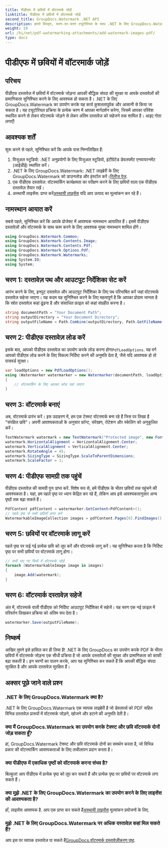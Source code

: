 ```yaml
---
title: पीडीएफ में छवियों में वॉटरमार्क जोड़ें
linktitle: पीडीएफ में छवियों में वॉटरमार्क जोड़ें
second_title: GroupDocs.Watermark .NET API
description: हमारे विस्तृत, चरण-दर-चरण ट्यूटोरियल के साथ .NET के लिए GroupDocs.Watermark का उपयोग करके PDF दस्तावेज़ों में छवियों में वॉटरमार्क जोड़ना सीखें। अपनी पीडीएफ़ को आसानी से सुरक्षित करें।
weight: 19
url: /hi/net/pdf-watermarking-attachments/add-watermark-images-pdf/
type: docs
---
```

# पीडीएफ में छवियों में वॉटरमार्क जोड़ें

## परिचय
पीडीएफ दस्तावेज़ में छवियों में वॉटरमार्क जोड़ना आपकी बौद्धिक संपदा की सुरक्षा या आपके दस्तावेज़ों की प्रामाणिकता सुनिश्चित करने के लिए आवश्यक हो सकता है। .NET के लिए GroupDocs.Watermark का उपयोग करके यह कार्य कुशलतापूर्वक और आसानी से किया जा सकता है। यह ट्यूटोरियल प्रक्रिया के प्रत्येक चरण में आपका मार्गदर्शन करेगा, जिसमें आपका परिवेश स्थापित करने से लेकर वॉटरमार्क जोड़ने से लेकर अंतिम दस्तावेज़ को सहेजने तक शामिल है। आइए गोता लगाएँ!
## आवश्यक शर्तें
शुरू करने से पहले, सुनिश्चित करें कि आपके पास निम्नलिखित हैं:
1. विजुअल स्टूडियो: .NET अनुप्रयोगों के लिए विजुअल स्टूडियो, इंटीग्रेटेड डेवलपमेंट एनवायरनमेंट (आईडीई) स्थापित करें।
2.  .NET के लिए GroupDocs.Watermark: .NET लाइब्रेरी के लिए GroupDocs.Watermark को डाउनलोड और इंस्टॉल करें।[रिलीज पेज](https://releases.groupdocs.com/Watermark/net/).
3. एक पीडीएफ दस्तावेज़: वॉटरमार्किंग कार्यक्षमता का परीक्षण करने के लिए छवियों वाला एक पीडीएफ दस्तावेज़ तैयार रखें।
4.  अस्थायी लाइसेंस: प्राप्त करें[अस्थायी लाइसेंस](https://purchase.groupdocs.com/temporary-license/) यदि आप उत्पाद का मूल्यांकन कर रहे हैं।
## नामस्थान आयात करें
सबसे पहले, सुनिश्चित करें कि आपके प्रोजेक्ट में आवश्यक नामस्थान आयातित हैं। इसमें पीडीएफ दस्तावेज़ों और वॉटरमार्क के साथ काम करने के लिए आवश्यक मुख्य नामस्थान शामिल होंगे।
```csharp
using GroupDocs.Watermark.Common;
using GroupDocs.Watermark.Contents.Image;
using GroupDocs.Watermark.Contents.Pdf;
using GroupDocs.Watermark.Options.Pdf;
using GroupDocs.Watermark.Watermarks;
using System.IO;
using System;
```
## चरण 1: दस्तावेज़ पथ और आउटपुट निर्देशिका सेट करें
आरंभ करने के लिए, इनपुट दस्तावेज़ और आउटपुट निर्देशिका के लिए पथ परिभाषित करें जहां वॉटरमार्क दस्तावेज़ सहेजा जाएगा। यह कदम यह सुनिश्चित करने के लिए महत्वपूर्ण है कि आपका प्रोग्राम जानता है कि स्रोत दस्तावेज़ कहां ढूंढना है और संसाधित फ़ाइल को कहां संग्रहीत करना है।
```csharp
string documentPath = "Your Document Path";
string outputDirectory = "Your Document Directory";
string outputFileName = Path.Combine(outputDirectory, Path.GetFileName(documentPath));
```
## चरण 2: पीडीएफ दस्तावेज़ लोड करें
 इसके बाद, आपको पीडीएफ दस्तावेज़ का उपयोग करके लोड करना होगा`PdfLoadOptions`. यह वर्ग आपको पीडीएफ लोड करने के लिए विकल्प निर्दिष्ट करने की अनुमति देता है, जैसे यदि आवश्यक हो तो पासवर्ड सुरक्षा।
```csharp
var loadOptions = new PdfLoadOptions();
using (Watermarker watermarker = new Watermarker(documentPath, loadOptions))
{
    // वॉटरमार्किंग के लिए आपका कोड यहां जाएगा
}
```
## चरण 3: वॉटरमार्क बनाएं
अब, वॉटरमार्क प्रारंभ करें। इस उदाहरण में, हम एक टेक्स्ट वॉटरमार्क बना रहे हैं जिस पर लिखा है "संरक्षित छवि"। अपनी आवश्यकताओं के अनुसार फ़ॉन्ट, संरेखण, रोटेशन और स्केलिंग को अनुकूलित करें।
```csharp
TextWatermark watermark = new TextWatermark("Protected image", new Font("Arial", 8));
watermark.HorizontalAlignment = HorizontalAlignment.Center;
watermark.VerticalAlignment = VerticalAlignment.Center;
watermark.RotateAngle = 45;
watermark.SizingType = SizingType.ScaleToParentDimensions;
watermark.ScaleFactor = 1;
```
## चरण 4: पीडीएफ सामग्री तक पहुंचें
पीडीएफ दस्तावेज़ की सामग्री पुनः प्राप्त करें. विशेष रूप से, हमें पीडीएफ के भीतर छवियों तक पहुंचने की आवश्यकता है। यहां, हम पहले पृष्ठ पर ध्यान केंद्रित कर रहे हैं, लेकिन आप इसे आवश्यकतानुसार अन्य पृष्ठों तक बढ़ा सकते हैं।
```csharp
PdfContent pdfContent = watermarker.GetContent<PdfContent>();
// पहले पृष्ठ से सभी छवियाँ प्राप्त करें
WatermarkableImageCollection images = pdfContent.Pages[0].FindImages();
```
## चरण 5: छवियों पर वॉटरमार्क लागू करें
पहले पृष्ठ पर पाई गई प्रत्येक छवि को लूप करें और वॉटरमार्क लागू करें। यह सुनिश्चित करता है कि निर्दिष्ट पृष्ठ पर सभी छवियों पर वॉटरमार्क लागू होगा।
```csharp
// सभी पाए गए चित्रों में वॉटरमार्क जोड़ें
foreach (WatermarkableImage image in images)
{
    image.Add(watermark);
}
```
## चरण 6: वॉटरमार्क दस्तावेज़ सहेजें
अंत में, वॉटरमार्क वाली पीडीएफ को निर्दिष्ट आउटपुट निर्देशिका में सहेजें। यह चरण एक नई फ़ाइल में परिवर्तन लिखकर प्रक्रिया को अंतिम रूप देता है।
```csharp
watermarker.Save(outputFileName);
```
## निष्कर्ष
आखिर तुमने इसे हासिल कर ही लिया है! .NET के लिए GroupDocs का उपयोग करके PDF के भीतर छवियों में वॉटरमार्क जोड़ना एक सीधी प्रक्रिया है जो आपके दस्तावेज़ों की सुरक्षा और प्रामाणिकता को काफी बढ़ा सकती है। इन चरणों का पालन करके, आप यह सुनिश्चित कर सकते हैं कि आपकी बौद्धिक संपदा सुरक्षित है और आपके दस्तावेज़ सुरक्षित हैं।
## अक्सर पूछे जाने वाले प्रश्न
### .NET के लिए GroupDocs.Watermark क्या है?
.NET के लिए GroupDocs.Watermark एक व्यापक लाइब्रेरी है जो डेवलपर्स को PDF सहित विभिन्न दस्तावेज़ प्रारूपों में वॉटरमार्क जोड़ने, खोजने और हटाने की अनुमति देती है।
### क्या मैं GroupDocs.Watermark का उपयोग करके टेक्स्ट और छवि वॉटरमार्क दोनों जोड़ सकता हूँ?
हां, GroupDocs.Watermark टेक्स्ट और छवि वॉटरमार्क दोनों का समर्थन करता है, जो विभिन्न प्रकार की वॉटरमार्किंग आवश्यकताओं के लिए लचीलापन प्रदान करता है।
### क्या पीडीएफ में एकाधिक पृष्ठों को वॉटरमार्क करना संभव है?
बिल्कुल! आप पीडीएफ में प्रत्येक पृष्ठ को लूप कर सकते हैं और प्रत्येक पृष्ठ पर छवियों पर वॉटरमार्क लगा सकते हैं।
### क्या मुझे .NET के लिए GroupDocs.Watermark का उपयोग करने के लिए लाइसेंस की आवश्यकता है?
 हाँ, लाइसेंस आवश्यक है. आप एक प्राप्त कर सकते हैं[अस्थायी लाइसेंस](https://purchase.groupdocs.com/temporary-license/) मूल्यांकन प्रयोजनों के लिए.
### मुझे .NET के लिए GroupDocs.Watermark पर अधिक दस्तावेज़ कहां मिल सकते हैं?
 आप इस पर व्यापक दस्तावेज़ पा सकते हैं[GroupDocs.वॉटरमार्क दस्तावेज़ीकरण पृष्ठ](https://tutorials.groupdocs.com/Watermark/net/).